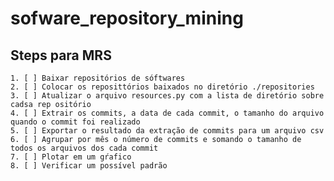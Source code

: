 # sofware_repository_mining

## Steps para MRS
    1. [ ] Baixar repositórios de sóftwares
    2. [ ] Colocar os reposittórios baixados no diretório ./repositories
    3. [ ] Atualizar o arquivo resources.py com a lista de diretório sobre cadsa rep ositório
    4. [ ] Extrair os commits, a data de cada commit, o tamanho do arquivo quando o commit foi realizado
    5. [ ] Exportar o resultado da extração de commits para um arquivo csv
    6. [ ] Agrupar por mês o número de commits e somando o tamanho de todos os arquivos dos cada commit
    7. [ ] Plotar em um gŕafico
    8. [ ] Verificar um possível padrão
